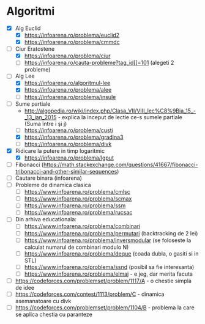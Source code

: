 # Algoritmi
* [x] Alg Euclid
  - [x] https://infoarena.ro/problema/euclid2
  - [x] https://infoarena.ro/problema/cmmdc
* [ ] Ciur Eratostene
  - [x] https://infoarena.ro/problema/ciur
  - [ ] https://infoarena.ro/cauta-probleme?tag_id[]=101 (alegeti 2 probleme)
* [ ] Alg Lee
  - [x] https://infoarena.ro/algoritmul-lee
  - [x] https://infoarena.ro/problema/alee
  - [ ] https://infoarena.ro/problema/insule
* [ ] Sume partiale
  - http://algopedia.ro/wiki/index.php/Clasa_VII/VIII_lec%C8%9Bia_15_-_13_ian_2015 - explica la inceput de lectie ce-s sumele partiale (Suma între i şi j)
  - [ ] https://infoarena.ro/problema/custi
  - [x] https://infoarena.ro/problema/gradina3
  - [ ] https://infoarena.ro/problema/divk
* [x] Ridicare la putere in timp logaritmic
  - [x] https://infoarena.ro/problema/lgput
* [ ] Fibonacci (https://math.stackexchange.com/questions/41667/fibonacci-tribonacci-and-other-similar-sequences)
* [ ] Cautare binara (infoarena)
* [ ] Probleme de dinamica clasica
  - [ ] https://www.infoarena.ro/problema/cmlsc
  - [ ] https://www.infoarena.ro/problema/scmax
  - [ ] https://www.infoarena.ro/problema/ssm
  - [ ] https://www.infoarena.ro/problema/rucsac
  
* [ ] Din arhiva educationala:
  - [ ] https://www.infoarena.ro/problema/combinari
  - [ ] https://www.infoarena.ro/problema/permutari (backtracking de 2 lei)
  - [ ] https://www.infoarena.ro/problema/inversmodular (se foloseste la calculat numarul de combinari modulo N)
  - [ ] https://www.infoarena.ro/problema/deque (coada dubla, o gasiti si in STL)
  - [ ] https://www.infoarena.ro/problema/ssnd (posibil sa fie interesanta)
  - [ ] https://www.infoarena.ro/problema/elmaj - e jeg, dar merita facuta
* [ ] https://codeforces.com/problemset/problem/1117/A - o chestie simpla de idee
* [ ] https://codeforces.com/contest/1113/problem/C - dinamica asemanatoare cu divk
* [ ] https://codeforces.com/problemset/problem/1104/B - problema la care se aplica chestia cu paranteze
